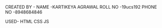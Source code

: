CREATED BY -
NAME     -KARTIKEYA AGRAWAL 
ROLL NO  -19ucs192 
PHONE NO -8948684846

USED-
HTML 
CSS 
JS 
